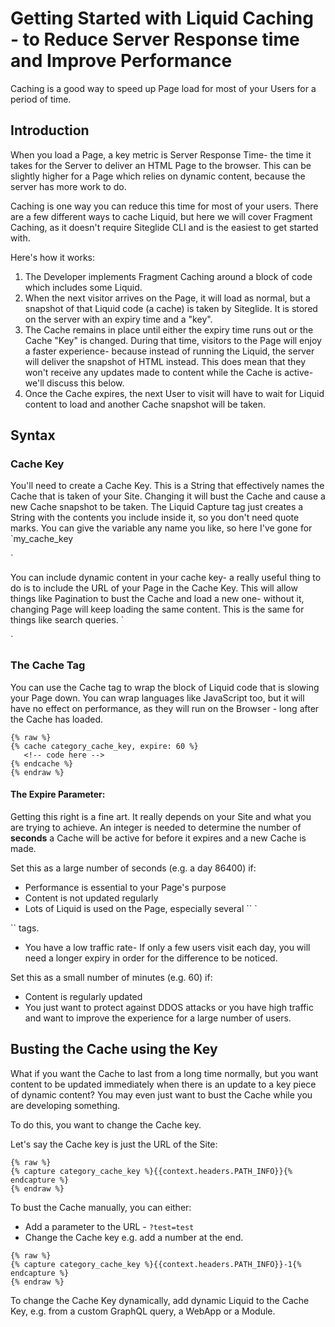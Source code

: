 # Getting Started with Liquid Caching - to Reduce Server Response time and Improve Performance

Caching is a good way to speed up Page load for most of your Users for a period of time.

## Introduction

When you load a Page, a key metric is Server Response Time- the time it takes for the Server to deliver an HTML Page to the browser. This can be slightly higher for a Page which relies on dynamic content, because the server has more work to do.

Caching is one way you can reduce this time for most of your users. There are a few different ways to cache Liquid, but here we will cover Fragment Caching, as it doesn't require Siteglide CLI and is the easiest to get started with.

Here's how it works:

1. The Developer implements Fragment Caching around a block of code which includes some Liquid.
2. When the next visitor arrives on the Page, it will load as normal, but a snapshot of that Liquid code (a cache) is taken by Siteglide. It is stored on the server with an expiry time and a "key".
3. The Cache remains in place until either the expiry time runs out or the Cache "Key" is changed. During that time, visitors to the Page will enjoy a faster experience- because instead of running the Liquid, the server will deliver the snapshot of HTML instead. This does mean that they won't receive any updates made to content while the Cache is active- we'll discuss this below.
4. Once the Cache expires, the next User to visit will have to wait for Liquid content to load and another Cache snapshot will be taken.

## Syntax

### Cache Key

You'll need to create a Cache Key. This is a String that effectively names the Cache that is taken of your Site. Changing it will bust the Cache and cause a new Cache snapshot to be taken. The Liquid Capture tag just creates a String with the contents you include inside it, so you don't need quote marks. You can give the variable any name you like, so here I've gone for \`my\_cache\_key

\`

You can include dynamic content in your cache key- a really useful thing to do is to include the URL of your Page in the Cache Key. This will allow things like Pagination to bust the Cache and load a new one- without it, changing Page will keep loading the same content. This is the same for things like search queries. \`

\`

### The Cache Tag

You can use the Cache tag to wrap the block of Liquid code that is slowing your Page down. You can wrap languages like JavaScript too, but it will have no effect on performance, as they will run on the Browser - long after the Cache has loaded.

```liquid
{% raw %}
{% cache category_cache_key, expire: 60 %}
   <!-- code here -->
{% endcache %}
{% endraw %}

```

#### The Expire Parameter:

Getting this right is a fine art. It really depends on your Site and what you are trying to achieve. An integer is needed to determine the number of **seconds** a Cache will be active for before it expires and a new Cache is made.

Set this as a large number of seconds (e.g. a day 86400) if:

* Performance is essential to your Page's purpose
* Content is not updated regularly
* Lots of Liquid is used on the Page, especially several \`\` \`

\`\` tags.

* You have a low traffic rate- If only a few users visit each day, you will need a longer expiry in order for the difference to be noticed.

Set this as a small number of minutes (e.g. 60) if:

* Content is regularly updated
* You just want to protect against DDOS attacks or you have high traffic and want to improve the experience for a large number of users.

## Busting the Cache using the Key

What if you want the Cache to last from a long time normally, but you want content to be updated immediately when there is an update to a key piece of dynamic content? You may even just want to bust the Cache while you are developing something.

To do this, you want to change the Cache key.

Let's say the Cache key is just the URL of the Site:

```liquid
{% raw %}
{% capture category_cache_key %}{{context.headers.PATH_INFO}}{% endcapture %}
{% endraw %}

```

To bust the Cache manually, you can either:

* Add a parameter to the URL - `?test=test`
* Change the Cache key e.g. add a number at the end.

```liquid
{% raw %}
{% capture category_cache_key %}{{context.headers.PATH_INFO}}-1{% endcapture %}
{% endraw %}
```

To change the Cache Key dynamically, add dynamic Liquid to the Cache Key, e.g. from a custom GraphQL query, a WebApp or a Module.
